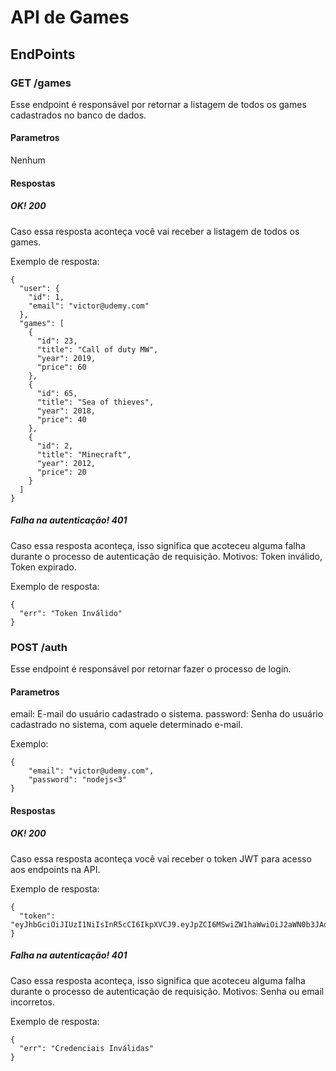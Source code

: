 # API de Games

## EndPoints
### GET /games
Esse endpoint é responsável por retornar a listagem de todos os games cadastrados no banco de dados.
#### Parametros
Nenhum
#### Respostas
##### OK! 200
Caso essa resposta aconteça você vai receber a listagem de todos os games.

Exemplo de resposta:
```
{
  "user": {
    "id": 1,
    "email": "victor@udemy.com"
  },
  "games": [
    {
      "id": 23,
      "title": "Call of duty MW",
      "year": 2019,
      "price": 60
    },
    {
      "id": 65,
      "title": "Sea of thieves",
      "year": 2018,
      "price": 40
    },
    {
      "id": 2,
      "title": "Minecraft",
      "year": 2012,
      "price": 20
    }
  ]
}
```
##### Falha na autenticação! 401
Caso essa resposta aconteça, isso significa que acoteceu alguma falha durante o processo de autenticação de requisição. Motivos: Token inválido, Token expirado.

Exemplo de resposta:
```
{
  "err": "Token Inválido"
}
```
### POST /auth
Esse endpoint é responsável por retornar fazer o processo de login.
#### Parametros
email: E-mail do usuário cadastrado o sistema.
password: Senha do usuário cadastrado no sistema, com aquele determinado e-mail.

Exemplo:
```
{
	"email": "victor@udemy.com",
	"password": "nodejs<3"
}
```
#### Respostas
##### OK! 200
Caso essa resposta aconteça você vai receber o token JWT para acesso aos endpoints na API.

Exemplo de resposta:
```
{
  "token": "eyJhbGciOiJIUzI1NiIsInR5cCI6IkpXVCJ9.eyJpZCI6MSwiZW1haWwiOiJ2aWN0b3JAdWRlbXkuY29tIiwiaWF0IjoxNTk0MzgxMzg3LCJleHAiOjE1OTQ1NTQxODd9.gvFoZA_WV45bfrCPkcDHu2MsLITBmrbeX0MDHEDtqlI"
}
```
##### Falha na autenticação! 401
Caso essa resposta aconteça, isso significa que acoteceu alguma falha durante o processo de autenticação de requisição. Motivos: Senha ou email incorretos.

Exemplo de resposta:
```
{
  "err": "Credenciais Inválidas"
}
```
